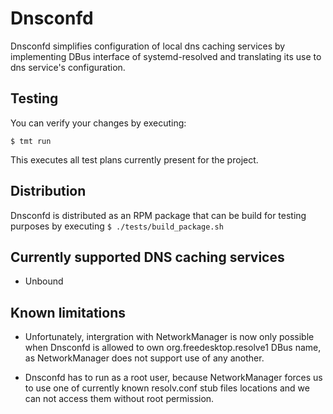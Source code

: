 # Dnsconfd

Dnsconfd simplifies configuration of local dns caching services by
implementing DBus interface of systemd-resolved and translating its
use to dns service's configuration.

## Testing

You can verify your changes by executing:

```
$ tmt run
```

This executes all test plans currently present for the project.

## Distribution

Dnsconfd is distributed as an RPM package that can be build for testing
purposes by executing `$ ./tests/build_package.sh`

## Currently supported DNS caching services

- Unbound

## Known limitations

 - Unfortunately, intergration with NetworkManager is now only possible
   when Dnsconfd is allowed to own org.freedesktop.resolve1 DBus name,
   as NetworkManager does not support use of any another.

 - Dnsconfd has to run as a root user, because NetworkManager forces us
   to use one of currently known resolv.conf stub files locations and
   we can not access them without root permission.
